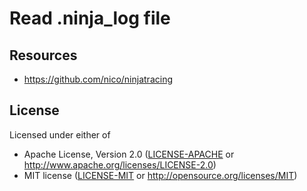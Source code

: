 Read .ninja_log file
====================

Resources
---------

- https://github.com/nico/ninjatracing

License
-------

Licensed under either of

* Apache License, Version 2.0 ([LICENSE-APACHE](LICENSE-APACHE) or http://www.apache.org/licenses/LICENSE-2.0)
* MIT license ([LICENSE-MIT](LICENSE-MIT) or http://opensource.org/licenses/MIT)
